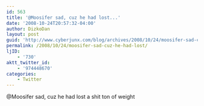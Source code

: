 ```yaml
---
id: 563
title: '@Moosifer sad, cuz he had lost...'
date: '2008-10-24T20:57:32-04:00'
author: DizkoDan
layout: post
guid: 'http://www.cyberjunx.com/blog/archives/2008/10/24/moosifer-sad-cuz-he-had-lost/'
permalink: /2008/10/24/moosifer-sad-cuz-he-had-lost/
ljID:
    - '730'
aktt_twitter_id:
    - '974448670'
categories:
    - Twitter
---
```


@Moosifer sad, cuz he had lost a shit ton of weight